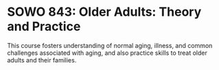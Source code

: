 # SOWO 843: Older Adults: Theory and Practice

This course fosters understanding of normal aging, illness, and common challenges associated with aging, and also practice skills to treat older adults and their families.